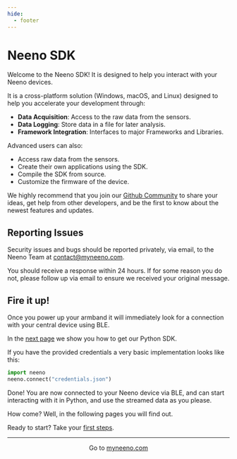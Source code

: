 ```yaml
---
hide:
  - footer
---
```


# Neeno SDK

Welcome to the Neeno SDK! It is designed to help you interact with your Neeno
devices.

It is a cross-platform solution (Windows, macOS, and Linux) designed to help
you accelerate your development through:

- **Data Acquisition**: Access to the raw data from the sensors.
- **Data Logging**: Store data in a file for later analysis.
- **Framework Integration**: Interfaces to major Frameworks and Libraries.

Advanced users can also:

- Access raw data from the sensors.
- Create their own applications using the SDK.
- Compile the SDK from source.
- Customize the firmware of the device.

We highly recommend that you join our [Github Community](https://github.com/MyNeeno)
to share your ideas, get help from other developers, and be the first to know
about the newest features and updates.

## Reporting Issues

Security issues and bugs should be reported privately, via email, to the Neeno
Team at <contact@myneeno.com>.

You should receive a response within 24 hours. If for some reason you do not,
please follow up via email to ensure we received your original message.

## Fire it up!

Once you power up your armband it will immediately look for a connection with
your central device using BLE.

In the [next page](Software/introduction.md) we show you how to get our Python SDK.

If you have the provided credentials a very basic implementation looks like
this:

```python
import neeno
neeno.connect("credentials.json")
```

Done! You are now connected to your Neeno device via BLE, and can start
interacting with it in Python, and use the streamed data as you please.

How come? Well, in the following pages you will find out.

Ready to start? Take your [first steps](Software/introduction.md).

---

<p style="text-align: center;">Go to <a href="https://myneeno.com">myneeno.com</a></p>
